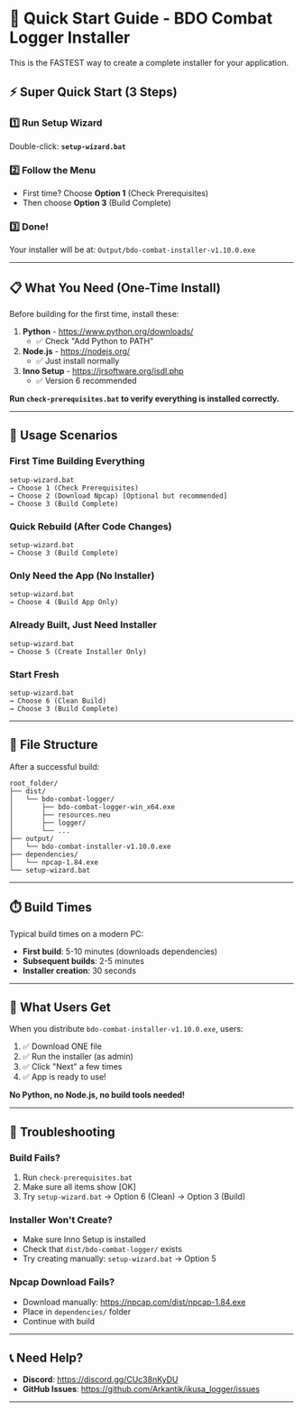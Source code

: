 # 🚀 Quick Start Guide - BDO Combat Logger Installer

This is the FASTEST way to create a complete installer for your application.

## ⚡ Super Quick Start (3 Steps)

### 1️⃣ Run Setup Wizard

Double-click: **`setup-wizard.bat`**

### 2️⃣ Follow the Menu

- First time? Choose **Option 1** (Check Prerequisites)
- Then choose **Option 3** (Build Complete)

### 3️⃣ Done!

Your installer will be at: `Output/bdo-combat-installer-v1.10.0.exe`

---

## 📋 What You Need (One-Time Install)

Before building for the first time, install these:

1. **Python** - https://www.python.org/downloads/
   - ✅ Check "Add Python to PATH"
2. **Node.js** - https://nodejs.org/
   - ✅ Just install normally
3. **Inno Setup** - https://jrsoftware.org/isdl.php
   - ✅ Version 6 recommended

**Run `check-prerequisites.bat` to verify everything is installed correctly.**

---

## 🎯 Usage Scenarios

### First Time Building Everything

```batch
setup-wizard.bat
→ Choose 1 (Check Prerequisites)
→ Choose 2 (Download Npcap) [Optional but recommended]
→ Choose 3 (Build Complete)
```

### Quick Rebuild (After Code Changes)

```batch
setup-wizard.bat
→ Choose 3 (Build Complete)
```

### Only Need the App (No Installer)

```batch
setup-wizard.bat
→ Choose 4 (Build App Only)
```

### Already Built, Just Need Installer

```batch
setup-wizard.bat
→ Choose 5 (Create Installer Only)
```

### Start Fresh

```batch
setup-wizard.bat
→ Choose 6 (Clean Build)
→ Choose 3 (Build Complete)
```

---

## 📁 File Structure

After a successful build:

```
root_folder/
├── dist/
│   └── bdo-combat-logger/
│       ├── bdo-combat-logger-win_x64.exe
│       ├── resources.neu
│       ├── logger/
│       └── ...
├── output/
│   └── bdo-combat-installer-v1.10.0.exe
├── dependencies/
│   └── npcap-1.84.exe
└── setup-wizard.bat
```

---

## ⏱️ Build Times

Typical build times on a modern PC:

- **First build**: 5-10 minutes (downloads dependencies)
- **Subsequent builds**: 2-5 minutes
- **Installer creation**: 30 seconds

---

## 🎁 What Users Get

When you distribute `bdo-combat-installer-v1.10.0.exe`, users:

1. ✅ Download ONE file
2. ✅ Run the installer (as admin)
3. ✅ Click "Next" a few times
4. ✅ App is ready to use!

**No Python, no Node.js, no build tools needed!**

---

## 🔧 Troubleshooting

### Build Fails?

1. Run `check-prerequisites.bat`
2. Make sure all items show [OK]
3. Try `setup-wizard.bat` → Option 6 (Clean) → Option 3 (Build)

### Installer Won't Create?

- Make sure Inno Setup is installed
- Check that `dist/bdo-combat-logger/` exists
- Try creating manually: `setup-wizard.bat` → Option 5

### Npcap Download Fails?

- Download manually: https://npcap.com/dist/npcap-1.84.exe
- Place in `dependencies/` folder
- Continue with build

---

## 📞 Need Help?

- **Discord**: https://discord.gg/CUc38nKyDU
- **GitHub Issues**: https://github.com/Arkantik/ikusa_logger/issues

---
